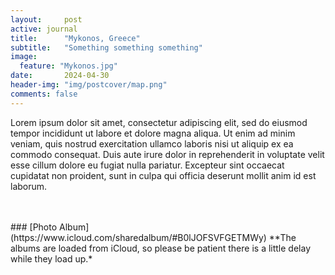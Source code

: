 ```yaml
---
layout:     post
active: journal
title:      "Mykonos, Greece"
subtitle:   "Something something something"
image:
  feature: "Mykonos.jpg"
date:       2024-04-30
header-img: "img/postcover/map.png"
comments: false
---
```


Lorem ipsum dolor sit amet, consectetur adipiscing elit, sed do eiusmod tempor incididunt ut labore et dolore magna aliqua. Ut enim ad minim veniam, quis nostrud exercitation ullamco laboris nisi ut aliquip ex ea commodo consequat. Duis aute irure dolor in reprehenderit in voluptate velit esse cillum dolore eu fugiat nulla pariatur. Excepteur sint occaecat cupidatat non proident, sunt in culpa qui officia deserunt mollit anim id est laborum.

<br>
<br>
### [Photo Album](https://www.icloud.com/sharedalbum/#B0lJOFSVFGETMWy) 
**The albums are loaded from iCloud, so please be patient there is a little delay while they load up.*
